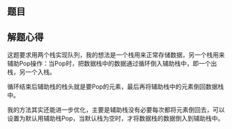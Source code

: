 ## 题目



## 解题心得

这题要求用两个栈实现队列，我的想法是一个栈用来正常存储数据，另一个栈用来辅助Pop操作：当Pop时，把数据栈中的数据通过循环倒入辅助栈中，即一个出栈，另一个入栈。

循环结束后辅助栈的栈头就是要Pop的元素，最后再将辅助栈中的元素倒回数据栈中。

我的方法其实还能进一步优化，主要是辅助栈没有必要每次都将元素倒回去，可以设置为默认用辅助栈Pop，当默认栈为空时，才将数据栈的数据倒入到辅助栈中。